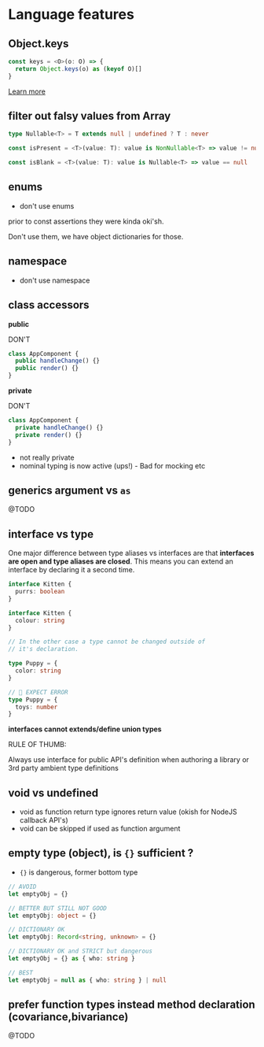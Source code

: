 # Language features

## Object.keys

```ts
const keys = <O>(o: O) => {
  return Object.keys(o) as (keyof O)[]
}
```

[Learn more](https://stackoverflow.com/questions/55012174/why-doesnt-object-keys-return-a-keyof-type-in-typescript)

## filter out falsy values from Array

```ts
type Nullable<T> = T extends null | undefined ? T : never

const isPresent = <T>(value: T): value is NonNullable<T> => value != null

const isBlank = <T>(value: T): value is Nullable<T> => value == null
```

## enums

- don't use enums

prior to const assertions they were kinda oki'sh.

Don't use them, we have object dictionaries for those.

## namespace

- don't use namespace

## class accessors

**public**

DON'T

```ts
class AppComponent {
  public handleChange() {}
  public render() {}
}
```

**private**

DON'T

```ts
class AppComponent {
  private handleChange() {}
  private render() {}
}
```

- not really private
- nominal typing is now active (ups!) - Bad for mocking etc

## generics argument vs `as`

@TODO

## interface vs type

One major difference between type aliases vs interfaces
are that **interfaces are open and type aliases are closed**.
This means you can extend an interface by declaring it
a second time.

```ts
interface Kitten {
  purrs: boolean
}

interface Kitten {
  colour: string
}

// In the other case a type cannot be changed outside of
// it's declaration.

type Puppy = {
  color: string
}

// 🚨 EXPECT ERROR
type Puppy = {
  toys: number
}
```

**interfaces cannot extends/define union types**

RULE OF THUMB:

Always use interface for public API's definition when authoring a library or 3rd party ambient type definitions

## void vs undefined

- void as function return type ignores return value (okish for NodeJS callback API's)
- void can be skipped if used as function argument

## empty type (object), is `{}` sufficient ?

- `{}` is dangerous, former bottom type

```ts
// AVOID
let emptyObj = {}

// BETTER BUT STILL NOT GOOD
let emptyObj: object = {}

// DICTIONARY OK
let emptyObj: Record<string, unknown> = {}

// DICTIONARY OK and STRICT but dangerous
let emptyObj = {} as { who: string }

// BEST
let emptyObj = null as { who: string } | null
```

## prefer function types instead method declaration (covariance,bivariance)

@TODO
